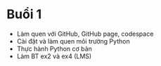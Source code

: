 # Buổi 1
* Làm quen với GitHub, GitHub page, codespace
* Cài đặt và làm quen môi trường Python
* Thực hành Python cơ bản
* Làm BT ex2 và ex4 (LMS)
